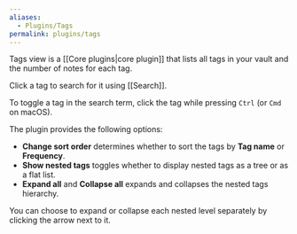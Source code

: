 ```yaml
---
aliases:
  - Plugins/Tags
permalink: plugins/tags
---
```

Tags view is a [[Core plugins|core plugin]] that lists all tags in your vault and the number of notes for each tag.

Click a tag to search for it using [[Search]].

To toggle a tag in the search term, click the tag while pressing `Ctrl` (or `Cmd` on macOS).

The plugin provides the following options:

- **Change sort order** determines whether to sort the tags by **Tag name** or **Frequency**.
- **Show nested tags** toggles whether to display nested tags as a tree or as a flat list.
- **Expand all** and **Collapse all** expands and collapses the nested tags hierarchy.

You can choose to expand or collapse each nested level separately by clicking the arrow next to it.
